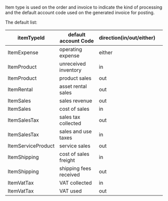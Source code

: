 Item type is used on the order and invoice to indicate the kind of processing and the default account code used on the generated invoice for posting.

The default list:

| itemTypeId         | default account Code   | direction(in/out/either) |     |
| ------------------ | ---------------------- | ------------------------ | --- |
| ItemExpense        | operating expense      | either                   |     |
| ItemProduct        | unreceived inventory   | in                       |     |
| ItemProduct        | product sales          | out                      |     |
| ItemRental         | asset rental sales     | out                      |     |
| ItemSales          | sales revenue          | out                      |     |
| ItemSales          | cost of sales          | in                       |     |
| ItemSalesTax       | sales tax collected    | out                      |     |
| ItemSalesTax       | sales and use taxes    | in                       |     |
| ItemServiceProduct | service sales          | out                      |     |
| ItemShipping       | cost of sales freight  | in                       |     |
| ItemShipping       | shipping fees received | out                      |     |
| ItemVatTax         | VAT collected          | in                       |     |
| ItemVatTax         | VAT used               | out                      |     |


